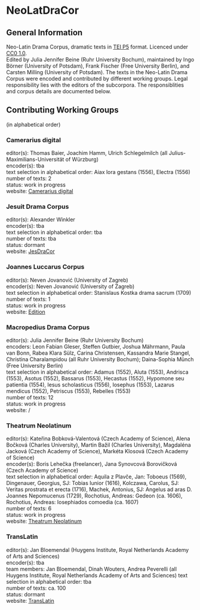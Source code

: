 # NeoLatDraCor

## General Information
Neo-Latin Drama Corpus, dramatic texts in [TEI P5](https://tei-c.org/guidelines/p5/) format. Licenced under [CC0 1.0](https://creativecommons.org/publicdomain/zero/1.0/).  
Edited by Julia Jennifer Beine (Ruhr University Bochum), maintained by Ingo Börner (University of Potsdam), Frank Fischer (Free University Berlin), and Carsten Milling (University of Potsdam). The texts in the Neo-Latin Drama Corpus were encoded and contributed by different working groups. Legal responsibility lies with the editors of the subcorpora. The responsiblities and corpus details are documented below.

## Contributing Working Groups
(in alphabetical order)
### Camerarius digital
editor(s): Thomas Baier, Joachim Hamm, Ulrich Schlegelmilch (all Julius-Maximilians-Universität of Würzburg)  
encoder(s): tba  
text selection in alphabetical order: Aiax lora gestans (1556), Electra (1556)  
number of texts: 2    
status: work in progress  
website: [Camerarius digital](http://www.camerarius.de)
### Jesuit Drama Corpus
editor(s): Alexander Winkler  
encoder(s): tba  
text selection in alphabetical order: tba  
number of texts: tba  
status: dormant  
website: [JesDraCor](https://github.com/alexander-winkler/jesdracor)
### Joannes Luccarus Corpus
editor(s): Neven Jovanović (University of Zagreb)  
encoder(s): Neven Jovanović (University of Zagreb)    
text selection in alphabetical order: Stanislaus Kostka drama sacrum (1709)  
number of texts: 1  
status: work in progress  
website: [Edition](https://zenodo.org/doi/10.5281/zenodo.7495178)  
### Macropedius Drama Corpus
editor(s): Julia Jennifer Beine (Ruhr University Bochum)  
encoders: Leon Fabian Gleser, Steffen Gutbier, Joshua Mährmann, Paula van Bonn, Rabea Klara Sülz, Carina Christensen, Kassandra Marie Stangel, Christina Charalampidou (all Ruhr University Bochum); Daina-Sophia Münch (Free University Berlin)  
text selection in alphabetical order: Adamus (1552), Aluta (1553), Andrisca (1553), Asotus (1552), Bassarus (1553), Hecastus (1552), Hypomone seu patientia (1554), Iesus scholasticus (1556), Iosephus (1553), Lazarus mendicus (1552), Petriscus (1553), Rebelles (1553)  
number of texts: 12  
status: work in progress  
website: /  
### Theatrum Neolatinum
editor(s): Kateřina Bobková-Valentová (Czech Academy of Science), Alena Bočková (Charles University), Martin Bažil (Charles University), Magdaléna Jacková (Czech Academy of Science), Markéta Klosová (Czech Academy of Science)  
encoder(s): Boris Lehečka (freelancer), Jana Synovcová Borovičková (Czech Academy of Science)  
text selection in alphabetical order: Aquila z Plavče, Jan: Toboeus (1569), Dingenauer, Georgius, SJ: Tobias Iunior (1616), Kolczawa, Carolus, SJ: Veritas prostrata et erecta (1716), Machek, Antonius, SJ: Angelus ad aras D. Joannes Nepomucenus (1729), Rochotius, Andreas: Gedeon (ca. 1606), Rochotius, Andreas: Iosephiados comoedia (ca. 1607)  
number of texts: 6  
status: work in progress  
website: [Theatrum Neolatinum](http://theatrum-neolatinum.cz/index.html)  
### TransLatin
editor(s): Jan Bloemendal (Huygens Institute, Royal Netherlands Academy of Arts and Sciences)  
encoder(s): tba  
team members: Jan Bloemendal, Dinah Wouters, Andrea Peverelli (all Huygens Institute, Royal Netherlands Academy of Arts and Sciences)
text selection in alphabetical order: tba  
number of texts: ca. 100  
status: dormant  
website: [TransLatin](https://translatin.nl/)  

